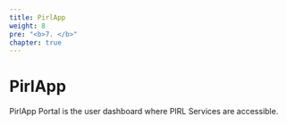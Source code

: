 ```yaml
---
title: PirlApp
weight: 8
pre: "<b>7. </b>"
chapter: true
---
```


# PirlApp


PirlApp Portal is the user dashboard where PIRL Services are accessible.